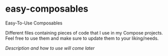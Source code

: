 # easy-composables
 Easy-To-Use Composables

Different files containing pieces of code that I use in my Compose projects. Feel free to use them and make sure to update them to your liking/needs.

_Description and how to use will come later_
